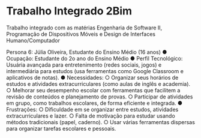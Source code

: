 # Trabalho Integrado 2Bim
 Trabalho integrado com as matérias Engenharia de Software II, Programação de Dispositivos Móveis e Design de Interfaces Humano/Computador

Persona 6: Júlia Oliveira, Estudante do Ensino Médio (16 anos)
● Ocupação: Estudante do 2o ano do Ensino Médio
● Perfil Tecnológico: Usuária avançada para entretenimento (redes sociais, jogos) e intermediária para
estudos (usa ferramentas como Google Classroom e aplicativos de notas).
● Necessidades:
 ○ Organizar seus horários de estudos e atividades extracurriculares (como aulas de inglês e
 academia).
 ○ Melhorar seu desempenho escolar com ferramentas que facilitem a revisão de conteúdos e
 planejamento de provas.
 ○ Participar de atividades em grupo, como trabalhos escolares, de forma eficiente e integrada.
● Frustrações:
 ○ Dificuldade em se organizar entre estudos, atividades extracurriculares e lazer.
 ○ Falta de motivação para estudar usando métodos tradicionais (papel, caderno).
 ○ Usar várias ferramentas dispersas para organizar tarefas escolares e pessoais.
